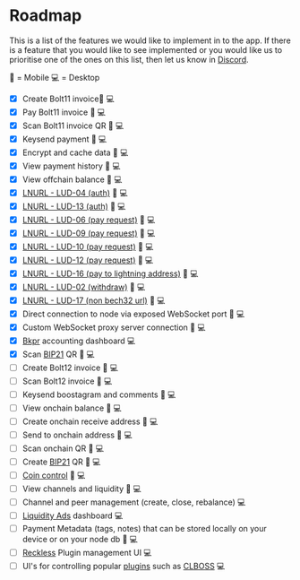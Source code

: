 # Roadmap

This is a list of the features we would like to implement in to the app. If there is a feature that you would like to see implemented or you would like us to prioritise one of the ones on this list, then let us know in [Discord](https://discord.gg/eWfHuJZVaB).

📱 = Mobile
💻 = Desktop

- [x] Create Bolt11 invoice📱 💻
- [x] Pay Bolt11 invoice 📱 💻
- [x] Scan Bolt11 invoice QR 📱 💻
- [x] Keysend payment 📱 💻
- [x] Encrypt and cache data 📱 💻
- [x] View payment history 📱 💻
- [x] View offchain balance 📱 💻
- [x] [LNURL - LUD-04 (auth)](https://github.com/lnurl/luds/blob/luds/04.md) 📱 💻
- [x] [LNURL - LUD-13 (auth)](https://github.com/lnurl/luds/blob/luds/13.md) 📱 💻
- [x] [LNURL - LUD-06 (pay request)](https://github.com/lnurl/luds/blob/luds/06.md) 📱 💻
- [x] [LNURL - LUD-09 (pay request)](https://github.com/lnurl/luds/blob/luds/09.md) 📱 💻
- [x] [LNURL - LUD-10 (pay request)](https://github.com/lnurl/luds/blob/luds/10.md) 📱 💻
- [x] [LNURL - LUD-12 (pay request)](https://github.com/lnurl/luds/blob/luds/12.md) 📱 💻
- [x] [LNURL - LUD-16 (pay to lightning address)](https://github.com/lnurl/luds/blob/luds/16.md) 📱 💻
- [x] [LNURL - LUD-02 (withdraw)](https://github.com/lnurl/luds/blob/luds/03.md) 📱 💻
- [x] [LNURL - LUD-17 (non bech32 url)](https://github.com/lnurl/luds/blob/luds/17.md) 📱 💻
- [x] Direct connection to node via exposed WebSocket port 📱 💻
- [x] Custom WebSocket proxy server connection 📱 💻
- [x] [Bkpr](https://lightning.readthedocs.io/lightning-bkpr-listincome.7.html) accounting dashboard 💻
- [x] Scan [BIP21](https://bitcoinqr.dev/) QR 📱 💻
- [ ] Create Bolt12 invoice 📱 💻
- [ ] Scan Bolt12 invoice 📱 💻
- [ ] Keysend boostagram and comments 📱 💻
- [ ] View onchain balance 📱 💻
- [ ] Create onchain receive address 📱 💻
- [ ] Send to onchain address 📱 💻
- [ ] Scan onchain QR 📱 💻
- [ ] Create [BIP21](https://bitcoinqr.dev/) QR 📱 💻
- [ ] [Coin control](https://twitter.com/pedromvpg/status/1553123963139756032?s=20) 📱 💻
- [ ] View channels and liquidity 📱 💻
- [ ] Channel and peer management (create, close, rebalance) 💻
- [ ] [Liquidity Ads](https://medium.com/blockstream/setting-up-liquidity-ads-in-c-lightning-54e4c59c091d) dashboard 💻
- [ ] Payment Metadata (tags, notes) that can be stored locally on your device or on your node db 📱 💻
- [ ] [Reckless](https://lightning.readthedocs.io/reckless.7.html) Plugin management UI 💻
- [ ] UI's for controlling popular [plugins](https://github.com/lightningd/plugins) such as [CLBOSS](https://github.com/ZmnSCPxj/clboss) 💻
